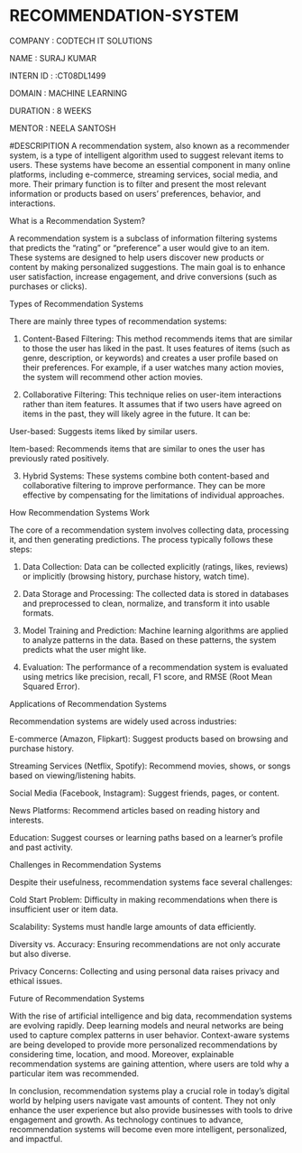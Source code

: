 # RECOMMENDATION-SYSTEM

COMPANY : CODTECH IT SOLUTIONS

NAME : SURAJ KUMAR

INTERN ID : :CT08DL1499

DOMAIN : MACHINE LEARNING

DURATION : 8 WEEKS

MENTOR : NEELA SANTOSH

#DESCRIPITION
A recommendation system, also known as a recommender system, is a type of intelligent algorithm used to suggest relevant items to users. These systems have become an essential component in many online platforms, including e-commerce, streaming services, social media, and more. Their primary function is to filter and present the most relevant information or products based on users’ preferences, behavior, and interactions.

What is a Recommendation System?

A recommendation system is a subclass of information filtering systems that predicts the “rating” or “preference” a user would give to an item. These systems are designed to help users discover new products or content by making personalized suggestions. The main goal is to enhance user satisfaction, increase engagement, and drive conversions (such as purchases or clicks).

Types of Recommendation Systems

There are mainly three types of recommendation systems:

1. Content-Based Filtering:
This method recommends items that are similar to those the user has liked in the past. It uses features of items (such as genre, description, or keywords) and creates a user profile based on their preferences. For example, if a user watches many action movies, the system will recommend other action movies.


2. Collaborative Filtering:
This technique relies on user-item interactions rather than item features. It assumes that if two users have agreed on items in the past, they will likely agree in the future. It can be:

User-based: Suggests items liked by similar users.

Item-based: Recommends items that are similar to ones the user has previously rated positively.



3. Hybrid Systems:
These systems combine both content-based and collaborative filtering to improve performance. They can be more effective by compensating for the limitations of individual approaches.



How Recommendation Systems Work

The core of a recommendation system involves collecting data, processing it, and then generating predictions. The process typically follows these steps:

1. Data Collection:
Data can be collected explicitly (ratings, likes, reviews) or implicitly (browsing history, purchase history, watch time).


2. Data Storage and Processing:
The collected data is stored in databases and preprocessed to clean, normalize, and transform it into usable formats.


3. Model Training and Prediction:
Machine learning algorithms are applied to analyze patterns in the data. Based on these patterns, the system predicts what the user might like.


4. Evaluation:
The performance of a recommendation system is evaluated using metrics like precision, recall, F1 score, and RMSE (Root Mean Squared Error).



Applications of Recommendation Systems

Recommendation systems are widely used across industries:

E-commerce (Amazon, Flipkart): Suggest products based on browsing and purchase history.

Streaming Services (Netflix, Spotify): Recommend movies, shows, or songs based on viewing/listening habits.

Social Media (Facebook, Instagram): Suggest friends, pages, or content.

News Platforms: Recommend articles based on reading history and interests.

Education: Suggest courses or learning paths based on a learner’s profile and past activity.


Challenges in Recommendation Systems

Despite their usefulness, recommendation systems face several challenges:

Cold Start Problem: Difficulty in making recommendations when there is insufficient user or item data.

Scalability: Systems must handle large amounts of data efficiently.

Diversity vs. Accuracy: Ensuring recommendations are not only accurate but also diverse.

Privacy Concerns: Collecting and using personal data raises privacy and ethical issues.


Future of Recommendation Systems

With the rise of artificial intelligence and big data, recommendation systems are evolving rapidly. Deep learning models and neural networks are being used to capture complex patterns in user behavior. Context-aware systems are being developed to provide more personalized recommendations by considering time, location, and mood. Moreover, explainable recommendation systems are gaining attention, where users are told why a particular item was recommended.

In conclusion, recommendation systems play a crucial role in today’s digital world by helping users navigate vast amounts of content. They not only enhance the user experience but also provide businesses with tools to drive engagement and growth. As technology continues to advance, recommendation systems will become even more intelligent, personalized, and impactful.

